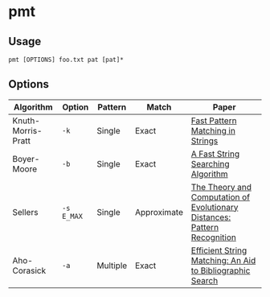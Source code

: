 # pmt

## Usage
```
pmt [OPTIONS] foo.txt pat [pat]*
```

## Options
|  Algorithm | Option | Pattern | Match    | Paper |
|------------|--------|---------|----------|-------|
| Knuth-Morris-Pratt | `-k` | Single | Exact | [Fast Pattern Matching in Strings](https://www.cin.ufpe.br/~paguso/courses/if767/bib/KMP_1977.pdf) |
| Boyer-Moore | `-b` | Single | Exact | [A Fast String Searching Algorithm](https://www.cin.ufpe.br/~paguso/courses/if767/bib/Boyer_1977.pdf) |
| Sellers | `-s E_MAX` | Single | Approximate | [The Theory and Computation of Evolutionary Distances: Pattern Recognition](https://www.cin.ufpe.br/~paguso/courses/if767/bib/Sellers_1980.pdf) |
| Aho-Corasick| `-a` | Multiple | Exact | [Efficient String Matching: An Aid to Bibliographic Search ](https://www.cin.ufpe.br/~paguso/courses/if767/bib/Aho_1975.pdf)
